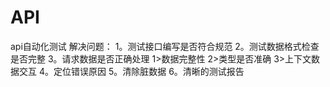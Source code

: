 # API
api自动化测试
解决问题：
1。测试接口编写是否符合规范
2。测试数据格式检查是否完整
3。请求数据是否正确处理
    1>数据完整性
    2>类型是否准确
    3>上下文数据交互
4。定位错误原因
5。清除脏数据
6。清晰的测试报告
